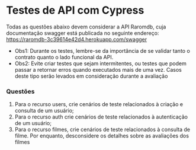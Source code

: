 # Testes de API com Cypress 

Todas as questões abaixo devem considerar a API Raromdb, cuja documentação swagger está publicada no seguinte endereço: https://raromdb-3c39614e42d4.herokuapp.com/swagger

- Obs1: Durante os testes, lembre-se da importância de se validar tanto o contrato quanto o lado funcional da API. 
- Obs2: Evite criar testes que sejam intermitentes, ou testes que podem passar a retornar erros quando executados mais de uma vez. Casos deste tipo serão levados em consideração durante a avaliação

### Questões
 1. Para o recurso users, crie cenários de teste relacionados à criação e consulta de um usuário; 
 2. Para o recurso auth crie cenários de teste relacionados à autenticação de um usuário; 
 3. Para o recurso filmes, crie cenários de teste relacionados à consulta de filme. Por enquanto, desconsidere os detalhes sobre as avaliações dos filmes

 

 